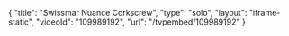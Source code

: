 {
    "title": "Swissmar Nuance Corkscrew",
    "type": "solo",
    "layout": "iframe-static",
    "videoId": "109989192",
    "url": "\/tvpembed\/109989192"
}